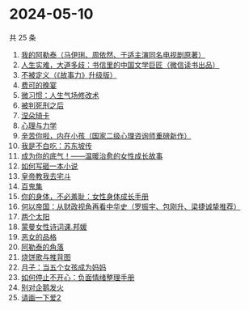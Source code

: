 # 2024-05-10

共 25 条

<!-- BEGIN WEREAD -->
<!-- 最后更新时间 2024-05-10 20:01:13 +0800 -->
1. [我的阿勒泰（马伊琍、周依然、于适主演同名电视剧原著）](https://weread.qq.com/web/bookDetail/6e732140813ab6e60g013caf)
1. [人生实难，大道多歧：书信里的中国文学巨匠（微信读书出品）](https://weread.qq.com/web/bookDetail/22732c80813ab875cg017a80)
1. [不被定义（《故事力》升级版）](https://weread.qq.com/web/bookDetail/52332dd0813ab861ag014fc9)
1. [费可的晚宴](https://weread.qq.com/web/bookDetail/60c325d0813ab74e9g015b91)
1. [微习惯：人生气场修改术](https://weread.qq.com/web/bookDetail/e1532770813ab8d2bg0159eb)
1. [被判死刑之后](https://weread.qq.com/web/bookDetail/e88324f0813ab8d1dg013d49)
1. [涅朵琦卡](https://weread.qq.com/web/bookDetail/f0932800813ab8cfdg0111df)
1. [心理与力学](https://weread.qq.com/web/bookDetail/a0432e40813ab8d08g012a03)
1. [辛苦你啦，内在小孩（国家二级心理咨询师重磅新作）](https://weread.qq.com/web/bookDetail/5b132110813ab86b6g015c5d)
1. [我是不白吃：苏东坡传](https://weread.qq.com/web/bookDetail/585323b0813ab85e0g013d98)
1. [成为你的底气！——温暖治愈的女性成长故事](https://weread.qq.com/web/bookDetail/d6132a50813ab87f3g015662)
1. [如何写砸一本小说](https://weread.qq.com/web/bookDetail/b0f322a0813ab7ee4g0167e1)
1. [皇帝教我去宅斗](https://weread.qq.com/web/bookDetail/78d32060813ab861ag013cb4)
1. [百鬼集](https://weread.qq.com/web/bookDetail/668326d0813ab8b82g016d9c)
1. [你的身体，不必羞耻：女性身体成长手册](https://weread.qq.com/web/bookDetail/32c32710813ab8c4ag0167a5)
1. [何以帝国：从财政视角再看中华史（罗振宇、包刚升、梁捷诚挚推荐）](https://weread.qq.com/web/bookDetail/51f32de0813ab8c35g01089a)
1. [两个太阳](https://weread.qq.com/web/bookDetail/2bb32670813ab881bg014410)
1. [蒙曼女性诗词课.邦媛](https://weread.qq.com/web/bookDetail/2d932c60813ab8681g0184b7)
1. [恶女的品格](https://weread.qq.com/web/bookDetail/5e3326e0813ab8c2eg01754f)
1. [阿勒泰的角落](https://weread.qq.com/web/bookDetail/ee0320b053b925ee0519857)
1. [烧饼歌与推背图](https://weread.qq.com/web/bookDetail/bb532690813ab8bf2g0111d3)
1. [月子：当五个女孩成为妈妈](https://weread.qq.com/web/bookDetail/8ac32350813ab8cf1g0129bd)
1. [如何停止不开心：负面情绪整理手册](https://weread.qq.com/web/bookDetail/d3e326d0813ab8b0cg017513)
1. [别对企鹅发火](https://weread.qq.com/web/bookDetail/622324d0813ab8b9fg013e0b)
1. [请画一下爱2](https://weread.qq.com/web/bookDetail/64332740813ab8c3dg013f89)
<!-- END WEREAD -->